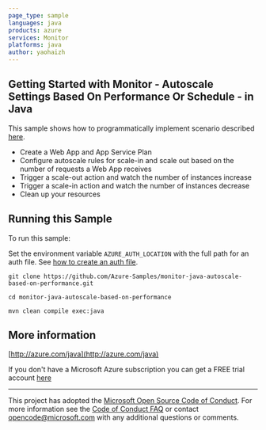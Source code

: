 ```yaml
---
page_type: sample
languages: java
products: azure
services: Monitor
platforms: java
author: yaohaizh
---
```


## Getting Started with Monitor - Autoscale Settings Based On Performance Or Schedule - in Java ##


  This sample shows how to programmatically implement scenario described <a href="https://docs.microsoft.com/en-us/azure/monitoring-and-diagnostics/monitor-tutorial-autoscale-performance-schedule">here</a>.
   - Create a Web App and App Service Plan
   - Configure autoscale rules for scale-in and scale out based on the number of requests a Web App receives
   - Trigger a scale-out action and watch the number of instances increase
   - Trigger a scale-in action and watch the number of instances decrease
   - Clean up your resources
 

## Running this Sample ##

To run this sample:

Set the environment variable `AZURE_AUTH_LOCATION` with the full path for an auth file. See [how to create an auth file](https://github.com/Azure/azure-libraries-for-java/blob/master/AUTH.md).

    git clone https://github.com/Azure-Samples/monitor-java-autoscale-based-on-performance.git

    cd monitor-java-autoscale-based-on-performance

    mvn clean compile exec:java

## More information ##

[http://azure.com/java](http://azure.com/java)

If you don't have a Microsoft Azure subscription you can get a FREE trial account [here](http://go.microsoft.com/fwlink/?LinkId=330212)

---

This project has adopted the [Microsoft Open Source Code of Conduct](https://opensource.microsoft.com/codeofconduct/). For more information see the [Code of Conduct FAQ](https://opensource.microsoft.com/codeofconduct/faq/) or contact [opencode@microsoft.com](mailto:opencode@microsoft.com) with any additional questions or comments.